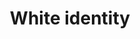 ---
title: "White identity"
slug: "white-identity"
definition: |
  Sentiment subjectif d’appartenance au groupe racial blanc, incluant reconnaissance, fierté et sentiment de similarité avec les autres Blancs. Fonctionne comme disposition psychologique mobilisable, indépendamment de toute hostilité explicite envers d’autres groupes.
historicalContext: |
  Concept resté marginal dans les sciences sociales en raison de l’invisibilité structurelle de la blanchité. Son étude se développe au tournant des années 2000 dans les whiteness studies et la psychologie sociale. Jardina propose une mesure empirique rigoureuse de cette identité, distincte du racisme ou du conservatisme.
books:
  - white-identity-politics
---